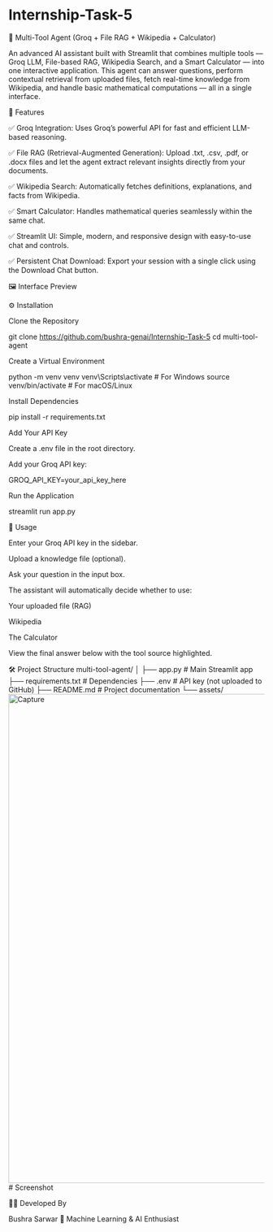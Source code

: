 # Internship-Task-5

🧠 Multi-Tool Agent (Groq + File RAG + Wikipedia + Calculator)

An advanced AI assistant built with Streamlit that combines multiple tools — Groq LLM, File-based RAG, Wikipedia Search, and a Smart Calculator — into one interactive application.
This agent can answer questions, perform contextual retrieval from uploaded files, fetch real-time knowledge from Wikipedia, and handle basic mathematical computations — all in a single interface.

🚀 Features

✅ Groq Integration:
Uses Groq’s powerful API for fast and efficient LLM-based reasoning.

✅ File RAG (Retrieval-Augmented Generation):
Upload .txt, .csv, .pdf, or .docx files and let the agent extract relevant insights directly from your documents.

✅ Wikipedia Search:
Automatically fetches definitions, explanations, and facts from Wikipedia.

✅ Smart Calculator:
Handles mathematical queries seamlessly within the same chat.

✅ Streamlit UI:
Simple, modern, and responsive design with easy-to-use chat and controls.

✅ Persistent Chat Download:
Export your session with a single click using the Download Chat button.

🖼️ Interface Preview

⚙️ Installation

Clone the Repository

git clone https://github.com/bushra-genai/Internship-Task-5
cd multi-tool-agent


Create a Virtual Environment

python -m venv venv
venv\Scripts\activate    # For Windows
source venv/bin/activate # For macOS/Linux


Install Dependencies

pip install -r requirements.txt


Add Your API Key

Create a .env file in the root directory.

Add your Groq API key:

GROQ_API_KEY=your_api_key_here


Run the Application

streamlit run app.py

🧩 Usage

Enter your Groq API key in the sidebar.

Upload a knowledge file (optional).

Ask your question in the input box.

The assistant will automatically decide whether to use:

Your uploaded file (RAG)

Wikipedia

The Calculator

View the final answer below with the tool source highlighted.

🛠️ Project Structure
multi-tool-agent/
│
├── app.py                  # Main Streamlit app
├── requirements.txt        # Dependencies
├── .env                    # API key (not uploaded to GitHub)
├── README.md               # Project documentation
└── assets/
     <img width="1920" height="963" alt="Capture" src="https://github.com/user-attachments/assets/48b5d629-e449-42bd-afc0-9d1427edc7f7" /> # Screenshot

🧑‍💻 Developed By

Bushra Sarwar
💼 Machine Learning & AI Enthusiast
